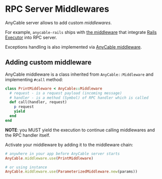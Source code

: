 # RPC Server Middlewares

AnyCable server allows to add custom _middlewares_.

For example, `anycable-rails` ships with [the middleware](https://github.com/anycable/anycable-rails/blob/master/lib/anycable/rails/middlewares/executor.rb) that integrate [Rails Executor](https://guides.rubyonrails.org/v5.2.0/threading_and_code_execution.html#framework-behavior) into RPC server.

Exceptions handling is also implemented via [AnyCable middleware](https://github.com/anycable/anycable/blob/master/lib/anycable/middlewares/exceptions.rb).

## Adding custom middleware

AnyCable middleware is a class inherited from `AnyCable::Middleware` and implementing `#call` method:

```ruby
class PrintMiddleware < AnyCable::Middleware
  # request - is a request payload (incoming message)
  # handler - is a method (Symbol) of RPC handler which is called
  def call(handler, request)
    p request
    yield
  end
end
```

**NOTE**: you MUST yield the execution to continue calling middlewares and the RPC handler itself.

Activate your middleware by adding it to the middleware chain:

```ruby
# anywhere in your app before AnyCable server starts
AnyCable.middleware.use(PrintMiddleware)

# or using instance
AnyCable.middleware.use(ParameterizedMiddleware.new(params))
```
